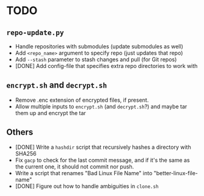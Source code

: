TODO
====

`repo-update.py`
----------------

 - Handle repositories with submodules (update submodules as well)
 - Add `<repo_name>` argument to specify repo (just updates that repo)
 - Add `--stash` parameter to stash changes and pull (for Git repos)
 - [DONE] Add config-file that specifies extra repo directories to work with

`encrypt.sh` and `decrypt.sh`
-----------------------------
 - Remove .enc extension of encrypted files, if present.
 - Allow multiple inputs to `encrypt.sh` (and `decrypt.sh`?) and maybe tar them up and encrypt the tar

Others
------
 + [DONE] Write a `hashdir` script that recursively hashes a directory with SHA256
 + Fix `gacp` to check for the last commit message, and if it's the same as the current one, it should not commit nor push.
 + Write a script that renames "Bad Linux File Name" into "better-linux-file-name"
 + [DONE] Figure out how to handle ambiguities in `clone.sh`

